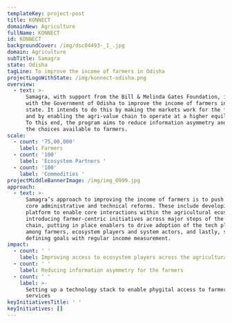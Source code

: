 ```yaml
---
templateKey: project-post
title: KONNECT
domainNew: Agriculture
fullName: KONNECT
id: KONNECT
backgroundCover: /img/dsc04493-_1_.jpg
domain: Agriculture
subTitle: Samagra
state: Odisha
tagLine: To improve the income of farmers in Odisha
projectLogoWithState: /img/konnect-odisha.png
overview:
  - text: >-
      Samagra, with support from the Bill & Melinda Gates Foundation, is working
      with the Government of Odisha to improve the income of farmers in the
      state. It intends to do this by making the markets work for the farmers
      and by enabling the agri-value chain to operate at a higher equilibrium.
      To this end, the program aims to reduce information asymmetry and increase
      the choices available to farmers. 
scale:
  - count: '75,00,000'
    label: Farmers
  - count: '100'
    label: 'Ecosystem Partners '
  - count: '100'
    label: 'Commodities '
projectMiddleBannerImage: /img/img_0999.jpg
approach:
  - text: >-
      Samagra’s approach to improving the income of farmers is to push for four
      core administrative and technical reforms. These include developing a tech
      platform to enable core interactions within the agricultural ecosystem,
      introducing farmer-centric initiatives across major steps of the value
      chain, putting in place enablers to drive adoption of the tech platform
      among farmers, ecosystem players and system actors, and lastly, sharply
      defining goals with regular income measurement. 
impact:
  - count: ' '
    label: Improving access to ecosystem players across the agricultural value-chain
  - count: ' '
    label: Reducing information asymmetry for the farmers
  - count: ' '
    label: >-
      Setting up a technology stack to enable phygital access to farmer-centric
      services
keyInitiativesTitle: ' '
keyInitiatives: []
---
```


